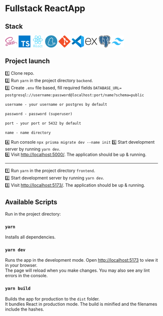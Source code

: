 # Fullstack ReactApp

## Stack

<div>

  <img src="https://raw.githubusercontent.com/devicons/devicon/master/icons/sass/sass-original.svg" title="SASS" alt="SASS" width="40" height="40"/>

  <img src="https://raw.githubusercontent.com/devicons/devicon/master/icons/typescript/typescript-original.svg" title="TypeScript" alt="TypeScript" width="40" height="40"/>

  <img src="https://raw.githubusercontent.com/devicons/devicon/master/icons/react/react-original-wordmark.svg" title="React" alt="React" width="40" height="40"/>

  <img src="https://raw.githubusercontent.com/devicons/devicon/master/icons/yarn/yarn-original.svg" title="Yarn" alt="Yarn" width="40" height="40"/>

  <img src="https://raw.githubusercontent.com/devicons/devicon/master/icons/git/git-original.svg" title="Git" alt="Git" width="40" height="40"/>

  <img src="https://raw.githubusercontent.com/devicons/devicon/master/icons/vscode/vscode-original.svg" title="VSCode" alt="VSCode" width="40" height="40"/>

  <img src="https://github.com/devicons/devicon/blob/master/icons/express/express-original.svg" title="Express" alt="Express" width="40" height="40"/>

  <img src="https://github.com/devicons/devicon/blob/master/icons/postgresql/postgresql-original.svg" title="PostgreSQL" alt="Express" width="40" height="40"/>

  <img src="https://github.com/devicons/devicon/blob/master/icons/tailwindcss/tailwindcss-plain.svg" title="Tailwind" alt="Tailwind" width="40" height="40"/>

</div>

## Project launch

1️⃣ Clone repo.\
2️⃣ Run `yarn` in the project directory `backend`.\
3️⃣ Create `.env` file based, fill required fields `DATABASE_URL= postgresql://username:password@localhost:port/name?schema=public` 

`username - your username or postgres by default` 

`password - password (superuser)` 

`port - your port or 5432 by default` 

`name - name directory`

4️⃣ Run console `npx prisma migrate dev --name init`
5️⃣ Start development server by running `yarn dev`.\
6️⃣ Visit <http://localhost:5000/>. The application should be up & running.

---

1️⃣ Run `yarn` in the project directory `frontend`.\
2️⃣ Start development server by running `yarn dev`.\
3️⃣ Visit <http://localhost:5173/>. The application should be up & running.

## Available Scripts

Run in the project directory:

### `yarn`

Installs all dependencies.

### `yarn dev`

Runs the app in the development mode. Open [http://localhost:5173](http://localhost:5173) to view it in your browser.\
The page will reload when you make changes. You may also see any lint errors in the console.

### `yarn build`

Builds the app for production to the `dist` folder.\
It bundles React in production mode. The build is minified and the filenames include the hashes.
